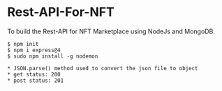 # Rest-API-For-NFT
To build the Rest-API for NFT Marketplace using NodeJs and MongoDB.
```shell
$ npm init 
$ npm i express@4 
$ sudo npm install -g nodemon 
```

```shell
* JSON.parse() method used to convert the json file to object
* get status: 200
* post status: 201
```

